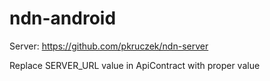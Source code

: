 # ndn-android
Server:
https://github.com/pkruczek/ndn-server

Replace SERVER_URL value in ApiContract with proper value